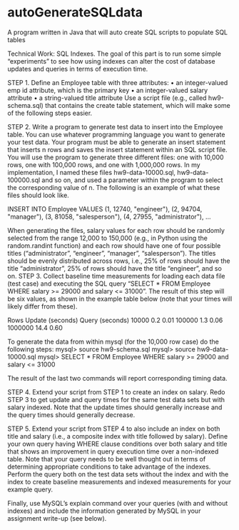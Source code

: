 # autoGenerateSQLdata
A program written in Java that will auto create SQL scripts to populate SQL tables

Technical Work: SQL Indexes. The goal of this part is to run some simple “experiments” to see how using indexes can alter the cost of database updates and queries in terms of execution time.

STEP 1. Define an Employee table with three attributes:
• an integer-valued emp id attribute, which is the primary key
• an integer-valued salary attribute • a string-valued title attribute
Use a script file (e.g., called hw9-schema.sql) that contains the create table statement, which will make some of the following steps easier.

STEP 2. Write a program to generate test data to insert into the Employee table. You can use whatever programming language you want to generate your test data. Your program must be able to generate an insert statement that inserts n rows and saves the insert statement within an SQL script file. You will use the program to generate three different files: one with 10,000 rows, one with 100,000 rows, and one with 1,000,000 rows. In my implementation, I named these files hw9-data-10000.sql, hw9-data-100000.sql and so on, and used a parameter within the program to select the corresponding value of n. The following is an example of what these files should look like.

   INSERT INTO Employee VALUES
   (1, 12740, "engineer"),
   (2, 94704, "manager"),
   (3, 81058, "salesperson"),
   (4, 27955, "administrator"),
   ...
   
When generating the files, salary values for each row should be randomly selected from the range 12,000 to 150,000 (e.g., in Python using the random.randint function) and each row should have one of four possible titles (“administrator”, “engineer”, “manager”, “salesperson”). The titles should be evenly distributed across rows, i.e., 25% of rows should have the title “administrator”, 25% of rows should have the title “engineer”, and so on.
STEP 3. Collect baseline time measurements for loading each data file (test case) and executing the SQL query “SELECT * FROM Employee WHERE salary >= 29000 and salary <= 31000”. The result of this step will be six values, as shown in the example table below (note that your times will likely differ from these).

Rows            Update (seconds)            Query (seconds)
10000             0.2                         0.01
100000            1.3                         0.06
1000000           14.4                        0.60

  
To generate the data from within mysql (for the 10,000 row case) do the following steps:
     mysql> source hw9-schema.sql
     mysql> source hw9-data-10000.sql
     mysql> SELECT * FROM Employee WHERE salary >= 29000 and salary <= 31000
     
The result of the last two commands will report corresponding timing data.

STEP 4. Extend your script from STEP 1 to create an index on salary. Redo STEP 3 to get update and query times for the same test data sets but with salary indexed. Note that the update times should generally increase and the query times should generally decrease.

STEP 5. Extend your script from STEP 4 to also include an index on both title and salary (i.e., a composite index with title followed by salary). Define your own query having WHERE clause conditions over both salary and title that shows an improvement in query execution time over a non-indexed table. Note that your query needs to be well thought out in terms of determining appropriate conditions to take advantage of the indexes. Perform the query both on the test data sets without the index and with the index to create baseline measurements and indexed measurements for your example query. 

Finally, use MySQL’s explain command over your queries (with and without indexes) and include the information generated by MySQL in your assignment write-up (see below).
